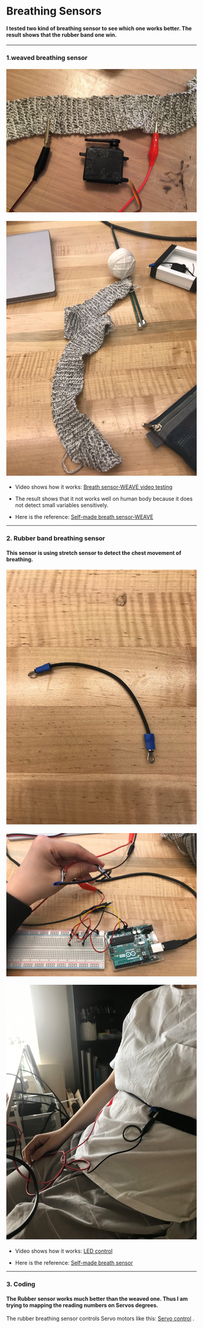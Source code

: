 # Breathing Sensors

#### I tested two kind of breathing sensor to see which one works better. The result shows that the rubber band one win.

---------------------------------------------------------------------------------------------------------------------------------
### 1.weaved breathing sensor 

#### ![](https://github.com/danqian/mechatronic-2019/blob/master/Final%20Project/media/weaved%20yarn%20sensor/weaved%20sensor.JPG)
#### ![Weaving](https://github.com/danqian/mechatronic-2019/blob/master/Final%20Project/media/weaved%20yarn%20sensor/weaving%20with%20wool%20yarn%20and%20conductive%20yarn.jpg)

* Video shows how it works: [Breath sensor-WEAVE video testing](https://github.com/danqian/mechatronic-2019/blob/master/Final%20Project/media/weaved%20yarn%20sensor/weaved%20sensor%20testing.mp4)

* The result shows that it not works well on human body because it does not detect small variables sensitively.

* Here is the reference: [Self-made breath sensor-WEAVE](https://www.instructables.com/id/DIY-Breath-Sensor-with-Arduino-Conductive-Knitted-/)


---------------------------------------------------------------------------------------------------------------------------------
### 2. Rubber band breathing sensor
#### This sensor is using stretch sensor to detect the chest movement of breathing. 

#### ![](https://github.com/danqian/mechatronic-2019/blob/master/Final%20Project/media/rubber%20stretch%20sensor/4in%20strech%20sensor.jpg)
#### ![](https://github.com/danqian/mechatronic-2019/blob/master/Final%20Project/media/rubber%20stretch%20sensor/stetch%20sensor%20attached%20on%20circuit.jpg)
#### ![WEAR IT!](https://github.com/danqian/mechatronic-2019/blob/master/Final%20Project/media/rubber%20stretch%20sensor/wearable%20breath%20sensor.jpg)

* Video shows how it works:
[LED control](https://github.com/danqian/mechatronic-2019/blob/master/Final%20Project/media/code_servo%20control/breathing%20sensor%20LED%20control.MOV)

* Here is the reference: [Self-made breath sensor](https://www.instructables.com/id/Quick-and-dirty-Respiration-Sensor/)


---------------------------------------------------------------------------------------------------------------------------------
### 3. Coding
#### The Rubber sensor works much better than the weaved one. Thus I am trying to mapping the reading numbers on Servos degrees.
The rubber breathing sensor controls Servo motors like this: [Servo control](https://github.com/danqian/mechatronic-2019/blob/master/Final%20Project/media/code_servo%20control/breath%20sensor%20servo%20control.mp4)
.
